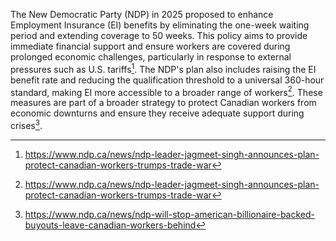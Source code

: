 The New Democratic Party (NDP) in 2025 proposed to enhance Employment Insurance (EI) benefits by eliminating the one-week waiting period and extending coverage to 50 weeks. This policy aims to provide immediate financial support and ensure workers are covered during prolonged economic challenges, particularly in response to external pressures such as U.S. tariffs[^1]. The NDP's plan also includes raising the EI benefit rate and reducing the qualification threshold to a universal 360-hour standard, making EI more accessible to a broader range of workers[^2]. These measures are part of a broader strategy to protect Canadian workers from economic downturns and ensure they receive adequate support during crises[^3].

[^1]: https://www.ndp.ca/news/ndp-leader-jagmeet-singh-announces-plan-protect-canadian-workers-trumps-trade-war  
[^2]: https://www.ndp.ca/news/ndp-leader-jagmeet-singh-announces-plan-protect-canadian-workers-trumps-trade-war  
[^3]: https://www.ndp.ca/news/ndp-will-stop-american-billionaire-backed-buyouts-leave-canadian-workers-behind
